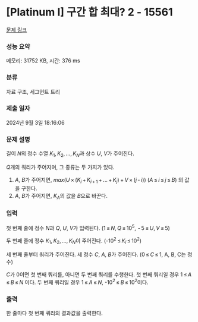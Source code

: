 # [Platinum I] 구간 합 최대? 2 - 15561 

[문제 링크](https://www.acmicpc.net/problem/15561) 

### 성능 요약

메모리: 31752 KB, 시간: 376 ms

### 분류

자료 구조, 세그먼트 트리

### 제출 일자

2024년 9월 3일 18:16:06

### 문제 설명

<p>길이 <em>N</em>의 정수 수열 <em>K</em><sub>1</sub>, <em>K</em><sub>2</sub>, ..., <em>K</em><sub><em>N</em></sub>과 상수 <em>U</em>, <em>V</em>가 주어진다.</p>

<p><em>Q</em>개의 쿼리가 주어지며, 그 종류는 두 가지가 있다.</p>

<ol>
	<li><em>A</em>, <em>B</em>가 주어지면, <em>max</em>(<em>U</em> × (<em>K</em><sub><em>i</em></sub> + <em>K</em><sub><em>i</em> + 1</sub> + ... + <em>K</em><sub><em>j</em></sub>) + <em>V</em> × (<em>j</em> - <em>i</em>)) (<em>A</em> ≤ <em>i</em> ≤ <em>j</em> ≤ <em>B</em>) 의 값을 구한다.</li>
	<li><em>A</em>, <em>B</em>가 주어지면, <em>K</em><sub><em>A</em></sub>의 값을 <em>B</em>으로 바꾼다.</li>
</ol>

### 입력 

 <p>첫 번째 줄에 정수 <em>N</em>과 <em>Q</em>, <em>U</em>, <em>V</em>가 입력된다. (1 ≤ <em>N</em>, <em>Q</em> ≤ 10<sup>5</sup>,  - 5 ≤ <em>U</em>, <em>V</em> ≤ 5)</p>

<p>두 번째 줄에 정수 <em>K</em><sub>1</sub>, <em>K</em><sub>2</sub>, ..., <em>K</em><sub><em>N</em></sub>이 주어진다. (-10<sup>2</sup> ≤ <em>K</em><sub><em>i</em></sub> ≤ 10<sup>2</sup>)</p>

<p>세 번째 줄부터 쿼리가 주어진다. 세 정수 <em>C</em>, <em>A</em>, <em>B</em>가 주어진다. (0 ≤ <em>C</em> ≤ 1, A, B, C는 정수)</p>

<p><em>C</em>가 0이면 첫 번째 쿼리를, 아니면 두 번째 쿼리를 수행한다. 첫 번째 쿼리일 경우 1 ≤ <em>A</em> ≤ <em>B</em> ≤ <em>N</em> 이다. 두 번째 쿼리일 경우 1 ≤ <em>A</em> ≤ <em>N</em>, -10<sup>2</sup> ≤ <em>B</em> ≤ 10<sup>2</sup>이다.</p>

### 출력 

 <p>한 줄마다 첫 번째 쿼리의 결과값을 출력한다.</p>

